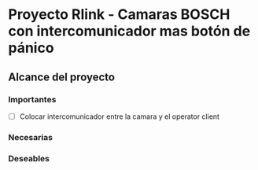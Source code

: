 # Proyecto Rlink - Camaras BOSCH con intercomunicador mas botón de pánico

## Alcance del proyecto

### Importantes
- [ ] Colocar intercomunicador entre la camara y el operator client
### Necesarias
### Deseables
